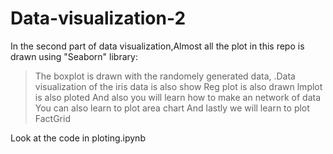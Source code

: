 # Data-visualization-2

In the second part of data visualization,Almost all the plot in this repo is  drawn using "Seaborn" library:

>The boxplot is drawn with the randomely generated data, 
.Data visualization of the iris data is also show 
>Reg plot is also drawn
>lmplot is also ploted
>And also you will learn how to make an network of data
>You can also learn to plot area chart
>And lastly we will learn to plot FactGrid

Look at the code in ploting.ipynb
